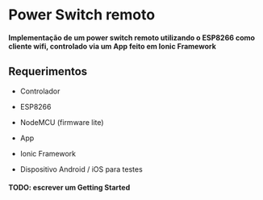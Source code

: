 # Power Switch remoto
#### Implementação de um power switch remoto utilizando o ESP8266 como cliente wifi, controlado via um App feito em Ionic Framework

## Requerimentos
* Controlador
 * ESP8266
 * NodeMCU (firmware lite)


* App
 * Ionic Framework
 * Dispositivo Android / iOS para testes


#### TODO: escrever um Getting Started

